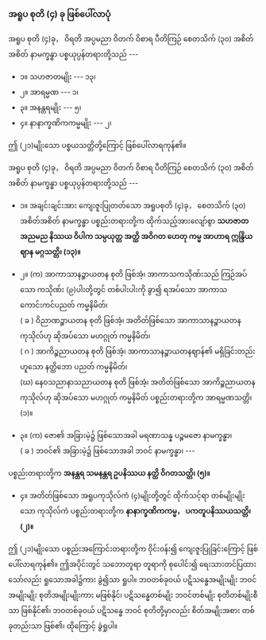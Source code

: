 ### အရူပ စုတိ (၄) ခု ဖြစ်ပေါ်လာပုံ

အရူပ စုတိ (၄)ခု， ဝိရတိ အပ္ပမညာ ဝိတက် ဝိစာရ ပီတိကြဉ် စေတသိက် (၃၀) အစိတ်အစိတ် နာမက္ခန္ဓာ ပစ္စယုပ္ပန်တရားတို့သည် ---

- ၁။ သဟဇာတမျိုး --- ၁၃၊
- ၂။ အာရမ္မဏ --- ၁၊
- ၃။ အနန္တရမျိုး --- ၅၊
- ၄။ နာနာက္ခဏိကကမ္မမျိုး --- ၂၊

ဤ (၂၁)မျိုးသော ပစ္စယသတ္တိတို့ကြောင့် ဖြစ်ပေါ်လာရကုန်၏။

အရူပ စုတိ (၄)ခု， ဝိရတိ အပ္ပမညာ ဝိတက် ဝိစာရ ပီတိကြဉ် စေတသိက် (၃၀) အစိတ်အစိတ် နာမက္ခန္ဓာ ပစ္စယုပ္ပန်တရားတို့သည် ---

- ၁။ အချင်းချင်းအား ကျေးဇူးပြုတတ်သော အရူပစုတိ (၄)ခု， စေတသိက် (၃၀) အစိတ်အစိတ် နာမက္ခန္ဓာ ပစ္စည်းတရားတို့က ထိုက်သည့်အားလျော်စွာ **သဟဇာတ အညမည နိဿယ ဝိပါက သမ္ပယုတ္တ အတ္ထိ အဝိဂတ ဟေတု ကမ္မ အာဟာရ ဣန္ဒြိယ ဈာန မဂ္ဂသတ္တိ၊ (၁၃)။**

- ၂။ (က) အာကာသာနဉ္စာယတန စုတိ ဖြစ်အံ့၊ အာကာသကသိုဏ်းသည် ကြဉ်အပ်သော ကသိုဏ်း (၉)ပါးတို့တွင် တစ်ပါးပါးကို ခွာ၍ ရအပ်သော အာကာသ ကောင်းကင်ပညတ် ကမ္မနိမိတ်၊
<br>( ခ ) ဝိညာဏဉ္စာယတန စုတိ ဖြစ်အံ့၊ အတိတ်ဖြစ်သော အာကာသာနဉ္စာယတန ကုသိုလ်ဟု ဆိုအပ်သော မဟဂ္ဂုတ် ကမ္မနိမိတ်၊
<br>( ဂ ) အာကိဉ္စညာယတန စုတိ ဖြစ်အံ့၊ အာကာသာနဉ္စာယတနဈာန်၏ မရှိခြင်းတည်းဟူသော နတ္ထိဘော ပညတ် ကမ္မနိမိတ်၊
<br>(ဃ) နေဝသညာနာသညာယတန စုတိ ဖြစ်အံ့၊ အတိတ်ဖြစ်သော အာကိဉ္စညာယတန ကုသိုလ်ဟု ဆိုအပ်သော မဟဂ္ဂုတ် ကမ္မနိမိတ် ပစ္စည်းတရားတို့က အာရမ္မဏသတ္တိ၊ (၁)။

- ၃။ (က) ဇော၏ အခြားမဲ့၌ ဖြစ်သောအခါ မရဏာသန္န ပဉ္စမဇော နာမက္ခန္ဓာ၊
<br>( ခ ) ဘဝင်၏ အခြားမဲ့၌ ဖြစ်သောအခါ ဘဝင် နာမက္ခန္ဓာ၊ ---

ပစ္စည်းတရားတို့က **အနန္တရ သမနန္တရ ဥပနိဿယ နတ္ထိ ဝိဂတသတ္တိ၊ (၅)။**

- ၄။ အတိတ်ဖြစ်သော အရူပကုသိုလ်ကံ (၄)မျိုးတို့တွင် ထိုက်သင့်ရာ တစ်မျိုးမျိုးသော ကုသိုလ်ကံ ပစ္စည်းတရားတို့က **နာနာက္ခဏိကကမ္မ， ပကတူပနိဿယသတ္တိ၊ (၂)။**

ဤ (၂၁)မျိုးသော ပစ္စည်းအကြောင်းတရားတို့က ဝိုင်းဝန်း၍ ကျေးဇူးပြုခြင်းကြောင့် ဖြစ်ပေါ်လာရကုန်၏။
ဤအပိုင်းတွင် သဘောတူရာ တူရာကို စုပေါင်း၍ ရေးသားတင်ပြထားသော်လည်း ရှုသောအခါ၌ကား ခွဲ၍သာ ရှုပါ။ 
ဘဝတစ်ခုဝယ် ပဋိသန္ဓေအမျိုးမျိုး ဘဝင်အမျိုးမျိုး စုတိအမျိုးမျိုးကား မဖြစ်နိုင်၊ ပဋိသန္ဓေတစ်မျိုး ဘဝင်တစ်မျိုး စုတိတစ်မျိုးစီသာ ဖြစ်နိုင်၏၊ ဘဝတစ်ခုဝယ် ပဋိသန္ဓေ ဘဝင် စုတိတို့မှာလည်း စိတ်အမျိုးအစား တစ်ခုတည်းသာ ဖြစ်၏၊ ထိုကြောင့် ခွဲရှုပါ။